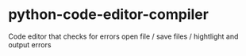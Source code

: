 # python-code-editor-compiler

Code editor that checks for errors 
open file / save files / hightlight and output errors 
